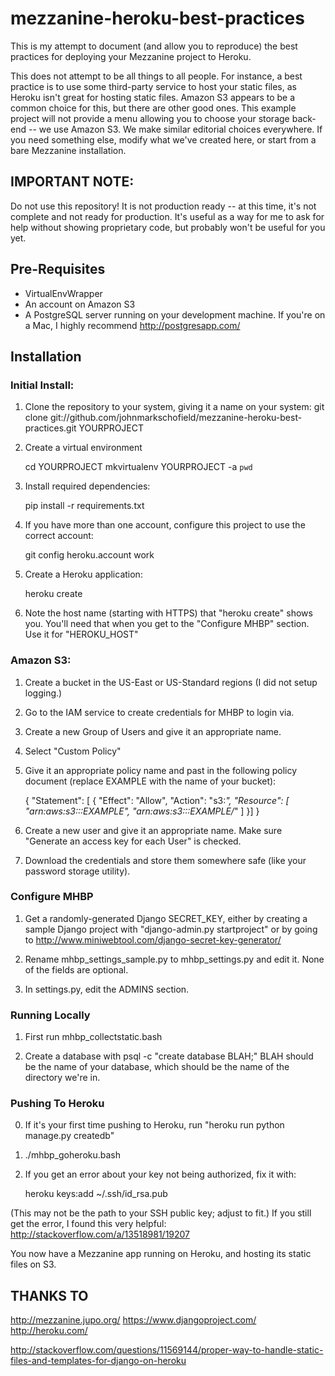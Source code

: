 # mezzanine-heroku-best-practices

This is my attempt to document (and allow you to reproduce) the best practices for deploying your Mezzanine project to Heroku.

This does not attempt to be all things to all people. For instance, a best practice is to use some third-party service to host your static files, as Heroku isn't great for hosting static files. Amazon S3 appears to be a common choice for this, but there are other good ones. This example project will not provide a menu allowing you to choose your storage back-end -- we use Amazon S3. We make similar editorial choices everywhere. If you need something else, modify what we've created here, or start from a bare Mezzanine installation.



## IMPORTANT NOTE:
Do not use this repository! It is not production ready -- at this time, it's not complete and not ready for production. It's useful as a way for me to ask for help without showing proprietary code, but probably won't be useful for you yet.


## Pre-Requisites

* VirtualEnvWrapper
* An account on Amazon S3
* A PostgreSQL server running on your development machine. If you're on a Mac, I highly recommend http://postgresapp.com/



## Installation

### Initial Install:

1. Clone the repository to your system, giving it a name on your system:
    git clone git://github.com/johnmarkschofield/mezzanine-heroku-best-practices.git YOURPROJECT

2. Create a virtual environment

    cd YOURPROJECT
    mkvirtualenv YOURPROJECT -a `pwd`

3. Install required dependencies:

    pip install -r requirements.txt

4. If you have more than one account, configure this project to use the correct account:

    git config heroku.account work

5. Create a Heroku application:

    heroku create

6. Note the host name (starting with HTTPS) that "heroku create" shows you. You'll need that when you get to the "Configure MHBP" section. Use it for "HEROKU_HOST"


### Amazon S3:

1. Create a bucket in the US-East or US-Standard regions (I did not setup logging.)

2. Go to the IAM service to create credentials for MHBP to login via.

3. Create a new Group of Users and give it an appropriate name.

4. Select "Custom Policy"

5. Give it an appropriate policy name and past in the following policy document (replace EXAMPLE with the name of your bucket):

    {
      "Statement": [ {
          "Effect": "Allow",
          "Action": "s3:*",
          "Resource": [
            "arn:aws:s3:::EXAMPLE",
            "arn:aws:s3:::EXAMPLE/*"
          ]
        }]
    }

6. Create a new user and give it an appropriate name. Make sure "Generate an access key for each User" is checked.

7. Download the credentials and store them somewhere safe (like your password storage utility).



### Configure MHBP

1. Get a randomly-generated Django SECRET_KEY, either by creating a sample Django project with "django-admin.py startproject" or by going to http://www.miniwebtool.com/django-secret-key-generator/

2. Rename mhbp_settings_sample.py to mhbp_settings.py and edit it. None of the fields are optional.

3. In settings.py, edit the ADMINS section.


### Running Locally

1. First run mhbp_collectstatic.bash

2. Create a database with psql -c "create database BLAH;"
BLAH should be the name of your database, which should be the name of the directory we're in.




### Pushing To Heroku

0. If it's your first time pushing to Heroku, run "heroku run python manage.py createdb"

1. ./mhbp_goheroku.bash

2. If you get an error about your key not being authorized, fix it with:

    heroku keys:add ~/.ssh/id_rsa.pub

(This may not be the path to your SSH public key; adjust to fit.) If you still get the error, I found this very helpful: http://stackoverflow.com/a/13518981/19207

You now have a Mezzanine app running on Heroku, and hosting its static files on S3.




## THANKS TO

http://mezzanine.jupo.org/
https://www.djangoproject.com/
http://heroku.com/

http://stackoverflow.com/questions/11569144/proper-way-to-handle-static-files-and-templates-for-django-on-heroku

